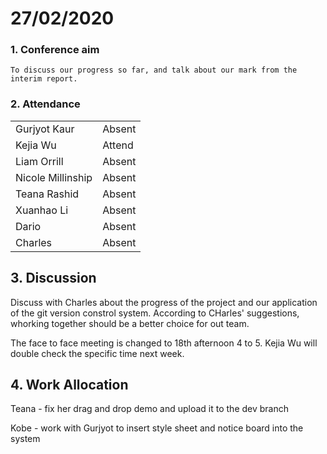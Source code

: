 #  27/02/2020

### 1. Conference aim

    To discuss our progress so far, and talk about our mark from the interim report.

### 2. Attendance

|                   |        |
| ----------------- | ------ |
| Gurjyot Kaur      | Absent |
| Kejia Wu          | Attend |
| Liam Orrill       | Absent |
| Nicole Millinship | Absent |
| Teana Rashid      | Absent |
| Xuanhao Li        | Absent |
| Dario             | Absent |
| Charles           | Absent |

## 3. Discussion

Discuss with Charles about the progress of the project and our application of the git version constrol system.
According to CHarles' suggestions, whorking together should be a better choice for out team.

The face to face meeting is changed to 18th afternoon 4 to 5. Kejia Wu will double check the specific time next week.

## 4. Work Allocation

Teana - fix her drag and drop demo and upload it to the dev branch

Kobe - work with Gurjyot to insert style sheet and notice board into the system
